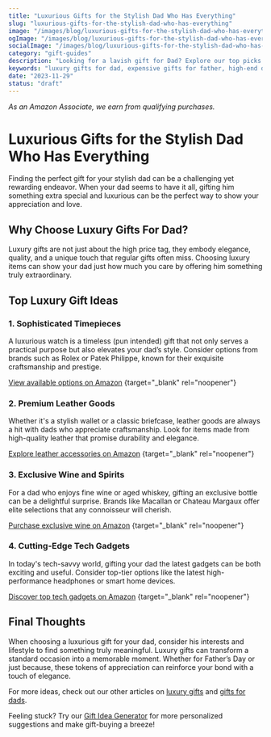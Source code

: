 ```yaml
---
title: "Luxurious Gifts for the Stylish Dad Who Has Everything"
slug: "luxurious-gifts-for-the-stylish-dad-who-has-everything"
image: "/images/blog/luxurious-gifts-for-the-stylish-dad-who-has-everything/luxurious-gifts-for-the-stylish-dad-who-has-everything-banner.webp"
ogImage: "/images/blog/luxurious-gifts-for-the-stylish-dad-who-has-everything/luxurious-gifts-for-the-stylish-dad-who-has-everything-og.webp"
socialImage: "/images/blog/luxurious-gifts-for-the-stylish-dad-who-has-everything/luxurious-gifts-for-the-stylish-dad-who-has-everything-social.webp"
category: "gift-guides"
description: "Looking for a lavish gift for Dad? Explore our top picks for luxurious presents he'll cherish forever, perfect for Father's Day or any occasion!"
keywords: "luxury gifts for dad, expensive gifts for father, high-end dad gifts, unique luxury presents for him, premium father's day gifts"
date: "2023-11-29"
status: "draft"
---
```


*As an Amazon Associate, we earn from qualifying purchases.*

# Luxurious Gifts for the Stylish Dad Who Has Everything

Finding the perfect gift for your stylish dad can be a challenging yet rewarding endeavor. When your dad seems to have it all, gifting him something extra special and luxurious can be the perfect way to show your appreciation and love.

## Why Choose Luxury Gifts For Dad?

Luxury gifts are not just about the high price tag, they embody elegance, quality, and a unique touch that regular gifts often miss. Choosing luxury items can show your dad just how much you care by offering him something truly extraordinary.

## Top Luxury Gift Ideas

### 1. Sophisticated Timepieces
A luxurious watch is a timeless (pun intended) gift that not only serves a practical purpose but also elevates your dad’s style. Consider options from brands such as Rolex or Patek Philippe, known for their exquisite craftsmanship and prestige.

[View available options on Amazon](https://www.amazon.com/s?k=luxurious+watches+for+men&tag=bright-gift-20) {target="_blank" rel="noopener"}

### 2. Premium Leather Goods
Whether it's a stylish wallet or a classic briefcase, leather goods are always a hit with dads who appreciate craftsmanship. Look for items made from high-quality leather that promise durability and elegance.

[Explore leather accessories on Amazon](https://www.amazon.com/s?k=premium+leather+goods+for+men&tag=bright-gift-20) {target="_blank" rel="noopener"}

### 3. Exclusive Wine and Spirits
For a dad who enjoys fine wine or aged whiskey, gifting an exclusive bottle can be a delightful surprise. Brands like Macallan or Chateau Margaux offer elite selections that any connoisseur will cherish.

[Purchase exclusive wine on Amazon](https://www.amazon.com/s?k=exclusive+wines&tag=bright-gift-20) {target="_blank" rel="noopener"}

### 4. Cutting-Edge Tech Gadgets
In today's tech-savvy world, gifting your dad the latest gadgets can be both exciting and useful. Consider top-tier options like the latest high-performance headphones or smart home devices.

[Discover top tech gadgets on Amazon](https://www.amazon.com/s?k=luxury+tech+gadgets&tag=bright-gift-20) {target="_blank" rel="noopener"}

## Final Thoughts

When choosing a luxurious gift for your dad, consider his interests and lifestyle to find something truly meaningful. Luxury gifts can transform a standard occasion into a memorable moment. Whether for Father’s Day or just because, these tokens of appreciation can reinforce your bond with a touch of elegance.

For more ideas, check out our other articles on [luxury gifts](/blog/luxury-gifts) and [gifts for dads](/blog/gifts-for-dads).

Feeling stuck? Try our [Gift Idea Generator](#) for more personalized suggestions and make gift-buying a breeze!